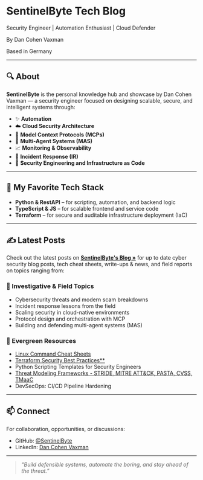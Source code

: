 # SentinelByte Tech Blog
Security Engineer | Automation Enthusiast | Cloud Defender

By Dan Cohen Vaxman

Based in Germany

---

## 🔍 About

**SentinelByte** is the personal knowledge hub and showcase by Dan Cohen Vaxman — a security engineer focused on designing scalable, secure, and intelligent systems through:

- ✨ **Automation**  
- ☁️ **Cloud Security Architecture**  
- 🧠 **Model Context Protocols (MCPs)**  
- 🤖 **Multi-Agent Systems (MAS)**  
- 📈 **Monitoring & Observability**  
- 🚨 **Incident Response (IR)**  
- 🔐 **Security Engineering and Infrastructure as Code**

---

## 🧰 My Favorite Tech Stack

- **Python & RestAPI** – for scripting, automation, and backend logic  
- **TypeScript & JS** – for scalable frontend and service code  
- **Terraform** – for secure and auditable infrastructure deployment (IaC)

---

## ✍️ Latest Posts

Check out the latest posts on [**SentinelByte's Blog »**](/blog/) for up to date cyber security blog posts, tech cheat sheets, write-ups & news, and field reports on topics ranging from:

### 🔎 Investigative & Field Topics
- Cybersecurity threats and modern scam breakdowns  
- Incident response lessons from the field  
- Scaling security in cloud-native environments  
- Protocol design and orchestration with MCP  
- Building and defending multi-agent systems (MAS)

### 🌱 Evergreen Resources
- [Linux Command Cheat Sheets](https://sentinelbyte.github.io/linux/linux-commands-cheatsheet/)
- [Terraform Security Best Practices**](https://sentinelbyte.github.io/terraform/terraform-security-best-practice/)
- Python Scripting Templates for Security Engineers  
- [Threat Modeling Frameworks - STRIDE, MITRE ATT&CK, PASTA, CVSS, TMaaC](https://sentinelbyte.github.io/cybersecurity/threat%20modeling/top-threat-nodeling-frameworks/)
- DevSecOps: CI/CD Pipeline Hardening

---

## 📫 Connect

For collaboration, opportunities, or discussions:

- GitHub: [@SentinelByte](https://github.com/SentinelByte)  
- LinkedIn: [Dan Cohen Vaxman](https://www.linkedin.com/in/35b767173/)

---

> *“Build defensible systems, automate the boring, and stay ahead of the threat.”*
